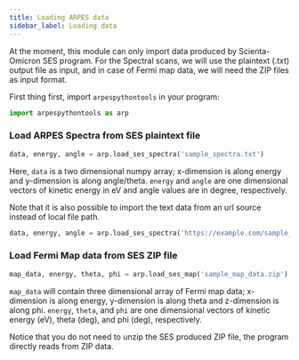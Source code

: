 ```yaml
---
title: Loading ARPES data
sidebar_label: Loading data
---
```

At the moment, this module can only import data produced by Scienta-Omicron SES
program. For the Spectral scans, we will use the plaintext (.txt) output file as
input, and in case of Fermi map data, we will need the ZIP files as input
format.

First thing first, import `arpespythontools` in your program:
```python
import arpespythontools as arp
```

### Load ARPES Spectra from SES plaintext file
```python
data, energy, angle = arp.load_ses_spectra('sample_spectra.txt')
```

Here, `data` is a two dimensional numpy array; x-dimension is along energy and
y-dimension is along angle/theta. `energy` and `angle` are one dimensional
vectors of kinetic energy in eV and angle values are in degree, respectively.

Note that it is also possible to import the text data from an url source instead
of local file path.

```python
data, energy, angle = arp.load_ses_spectra('https://example.com/sample_spectrum.txt')
```

### Load Fermi Map data from SES ZIP file
```python
map_data, energy, theta, phi = arp.load_ses_map('sample_map_data.zip')
```

`map_data` will contain three dimensional array of Fermi map data; x-dimension
is along energy, y-dimension is along theta and z-dimension is along phi.
`energy`, `theta`, and `phi` are one dimensional vectors of kinetic energy (eV),
theta (deg), and phi (deg), respectively.

Notice that you do not need to unzip the SES produced ZIP file, the program
directly reads from ZIP data.
